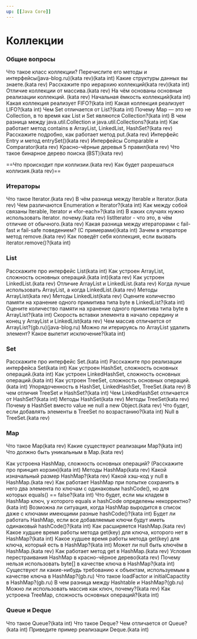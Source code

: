 ```yaml
---
up: [[Java Core]]
---
```

# Коллекции
### Общие вопросы
Что такое класс коллекции? Перечислите его методы и интерфейсы(java-blog.ru)(kata rev)(kata int)
Какие структуры данных вы знаете.(kata rev)
Расскажите про иерархию коллекций(kata rev)(kata int)
Отличие коллекции от массива.(kata rev)
На чём основаны основные реализации коллекций. (kata rev)
Начальная ёмкость коллекций(kata int)
Какая коллекция реализует FIFO?(kata int)
Какая коллекция реализует LIFO?(kata int)
Чем Set отличается от List?(kata int)
Почему Map — это не Collection, в то время как List и Set являются Collection?(kata int)
В чем разница между java.util.Collection и java.util.Collections?(kata int)
Как работает метод contains в ArrayList, LinkedList, HashSet?(kata rev)
Расскажите подробно, как работает метод put.(kata rev)
Интерфейс Entry и метод entrySet()(kata rev)
Интерфейсы Comparable и Comparator(kata rev)
Красно-чёрные деревья 5 правил(kata rev)
Что такое бинарное дерево поиска (BST)(kata rev)

==Что происходит при коллизии.(kata rev)
Как будет разрешаться коллизия.(kata rev)==

### Итераторы
Что такое Iterator.(kata rev)
В чём разница между Iterable и Iterator.(kata rev)
Чем различаются Enumeration и Iterator?(kata int)
Как между собой связаны Iterable, Iterator и «for-each»?(kata int)
В каких случаях нужно использовать iterator. почему.(kata rev)
listIterator - что это, в чём отличие от обычного.(kata rev)
Какая разница между итераторами с fail-fast и fail-safe поведением? (С примерами)(kata int)
Зачем в итераторе метод remove.(kata rev)
Как поведёт себя коллекция, если вызвать iterator.remove()?(kata int)

### List
Расскажите про интерфейс List(kata int)
Как устроен ArrayList, сложность основных операций.(kata int)(kata rev)
Как устроен LinkedList.(kata rev)
Отличие ArrayList и LinkedList.(kata rev)
Когда лучше использовать ArrayList, а когда LinkedList.(kata rev)
Методы ArrayList(kata rev)
Методы LinkedList(kata rev)
Оцените количество памяти на хранение одного примитива типа byte в LinkedList?(kata int)
Оцените количество памяти на хранение одного примитива типа byte в ArrayList?(kata int)
Скорость вставки элемента в начало середину и конец у ArrayList и LinkedList(kata rev)
Чем массив отличается от ArrayList?(gb.ru)(java-blog.ru)
Можно ли итерируясь по ArrayList удалить элемент? Какое вылетит исключение?(kata int)

### Set
Расскажите про интерфейс Set.(kata int)
Расскажите про реализации интерфейса Set(kata int)
Как устроен HashSet, сложность основных операций.(kata int)
Как устроен LinkedHashSet, сложность основных операций.(kata int)
Как устроен TreeSet, сложность основных операций.(kata int)
Упорядоченность в HashSet, LinkedHashSet, TreeSet.(kata rev)
В чем отличия TreeSet и HashSet?(kata int)
Чем LinkedHashSet отличается от HashSet?(kata int)
Методы HashSet(kata rev)
Методы TreeSet(kata rev)
Почему в HashSet вместо value не null а new Object.(kata rev)
Что будет, если добавлять элементы в TreeSet по возрастанию?(kata int)
Null в TreeSet.(kata rev)

### Map
Что такое Map(kata rev)
Какие существуют реализации Map?(kata int)
Что должно быть уникальным в Map.(kata rev)

Как устроена HashMap, сложность основных операций? (Расскажите про принцип корзин)(kata int)
Методы HashMap(kata rev)
Какой изначальный размер HashMap?(kata rev)
Какой хэш-код у null в HashMap.(kata rev)
Как работает HashMap при попытке сохранить в него два элемента по ключам с одинаковым hashCode(), но для которых equals() == false?(kata int)
Что будет, если мы кладем в HashMap ключ, у которого equals и hashCode определены некорректно?(kata int)
Возможна ли ситуация, когда HashMap выродится в список даже с ключами имеющими разные hashCode()?(kata int)
Будет ли работать HashMap, если все добавляемые ключи будут иметь одинаковый hashCode()?(kata int)
Как расширяется HashMap.(kata rev)
Какое худшее время работы метода get(key) для ключа, которого нет в HashMap?(kata int)
Какое худшее время работы метода get(key) для ключа, который есть в HashMap?(kata int)
Может ли null быть ключём в HashMap.(kata rev)
Как работает метод get в HashMap.(kata rev)
Условия перестраивания HashMap в красно-чёрное дерево(kata rev)
Почему нельзя использовать byte[] в качестве ключа в HashMap?(kata int)
Существуют ли какие-нибудь требованию к объектам, используемым в качестве ключа в HashMap?(gb.ru)
Что такое loadFactor и initialCapactity в HashMap?(gb.ru)
В чем разница между Hashtable и HashMap?(gb.ru)
Можно ли использовать массив как ключ, почему?(kata rev)
Как устроена TreeMap, сложность основных операций?(kata int)

### Queue и Deque
Что такое Queue?(kata int)
Что такое Deque? Чем отличается от Queue?(kata int)
Приведите пример реализации Deque.(kata int)
